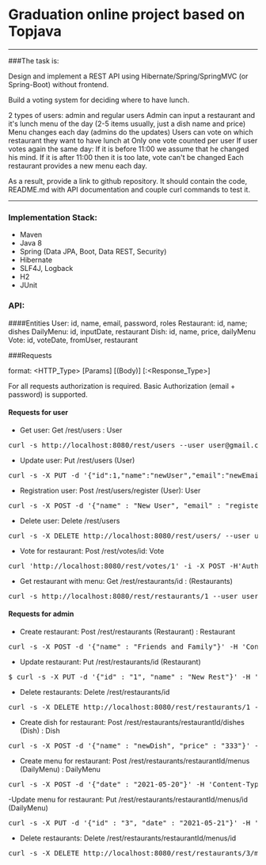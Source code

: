 Graduation online project based on Topjava
===============================
_______________________________
###The task is:

Design and implement a REST API using Hibernate/Spring/SpringMVC (or Spring-Boot) without frontend.

Build a voting system for deciding where to have lunch.

2 types of users: admin and regular users
Admin can input a restaurant and it's lunch menu of the day (2-5 items usually, just a dish name and price)
Menu changes each day (admins do the updates)
Users can vote on which restaurant they want to have lunch at
Only one vote counted per user
If user votes again the same day:
If it is before 11:00 we assume that he changed his mind.
If it is after 11:00 then it is too late, vote can't be changed
Each restaurant provides a new menu each day.

As a result, provide a link to github repository. It should contain the code, README.md with API documentation and couple curl commands to test it.
_______________________________
### Implementation Stack:

- Maven
- Java 8
- Spring (Data JPA, Boot, Data REST, Security)
- Hibernate
- SLF4J, Logback
- H2
- JUnit

### API:
####Entities
User: id, name, email, password, roles
Restaurant: id, name; dishes
DailyMenu: id, inputDate, restaurant
Dish: id, name, price, dailyMenu
Vote: id, voteDate, fromUser, restaurant

###Requests

format: <HTTP_Type> [Params] [(Body)] [:<Response_Type>]

For all requests authorization is required. Basic Authorization (email + password) is supported.

#### Requests for user
- Get user: Get /rest/users : User
<pre>curl -s http://localhost:8080/rest/users --user user@gmail.com:password</pre>

- Update user: Put /rest/users (User)
<pre>
curl -s -X PUT -d '{"id":1,"name":"newUser","email":"newEmail@gmail.com","password":"newPass"}' -H 'Content-Type:application/json' http:/localhost:8080/rest/users --user user@gmail.com:password
</pre>

- Registration user: Post /rest/users/register (User): User
<pre>
curl -s -X POST -d '{"name" : "New User", "email" : "registered@mail.ru", "password" : "register"}' -H 'Content-Type:application/json;charset=UTF-8' http://localhost:8080/rest/users/register
</pre>

- Delete user: Delete /rest/users
<pre>
curl -s -X DELETE http://localhost:8080/rest/users/ --user user@gmail.com:password
</pre>

- Vote for restaurant: Post /rest/votes/id: Vote
<pre>
curl 'http://localhost:8080/rest/votes/1' -i -X POST -H'Authorization: Basic dXNlckBnbWFpbC5jb206cGFzc3dvcmQ=' -H'Content-Type: application/json'
</pre>

- Get restaurant with menu: Get /rest/restaurants/id : (Restaurants)
<pre>
curl -s http://localhost:8080/rest/restaurants/1 --user user@gmail.com:password
</pre>


#### Requests for admin
- Create restaurant: Post /rest/restaurants (Restaurant) : Restaurant
<pre>
curl -s -X POST -d '{"name" : "Friends and Family"}' -H 'Content-Type:application/json;charset=UTF-8' http://localhost:8080/rest/restaurants --user admin@ya.ru:admin
</pre>

- Update restaurant: Put /rest/restaurants/id (Restaurant)
<pre>
$ curl -s -X PUT -d '{"id" : "1", "name" : "New Rest"}' -H 'Content-Type:application/json' http://localhost:8080/rest/restaurants/1 --user admin@ya.ru:admin
</pre>

- Delete restaurants: Delete /rest/restaurants/id
<pre>
curl -s -X DELETE http://localhost:8080/rest/restaurants/1 --user admin@ya.ru:admin
</pre>

- Create dish for restaurant: Post /rest/restaurants/restaurantId/dishes (Dish) : Dish
<pre>
curl -s -X POST -d '{"name" : "newDish", "price" : "333"}' -H 'Content-Type:application/json' http://localhost:8080/rest/restaurants/2/dishes/ --user admin@ya.ru:admin
</pre>

- Create menu for restaurant: Post /rest/restaurants/restaurantId/menus (DailyMenu) : DailyMenu
<pre>
curl -s -X POST -d '{"date" : "2021-05-20"}' -H 'Content-Type:application/json' http://localhost:8080/rest/restaurants/2/menus/ --user admin@ya.ru:admin
</pre>

-Update menu for restaurant: Put /rest/restaurants/restaurantId/menus/id (DailyMenu)
<pre>
curl -s -X PUT -d '{"id" : "3", "date" : "2021-05-21"}' -H 'Content-Type:application/json' http://localhost:8080/rest/restaurants/3/menus/3 --user admin@ya.ru:admin
</pre>

- Delete restaurants: Delete /rest/restaurants/restaurantId/menus/id
<pre>
curl -s -X DELETE http://localhost:8080/rest/restaurants/3/menus/3 --user admin@ya.ru:admin
</pre>